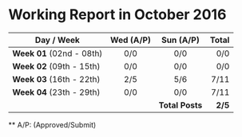 # Working Report in October 2016

| Day / Week        | Wed  (A/P)        | Sun (A/P) | Total |
| ------------- |:-------------:| :-----:| -------------:
| **Week 01** (02nd - 08th)       | 0/0 | 0/0 | 0/0 |
| **Week 02** (09th - 15th)      | 0/0      |   0/0 | 0/0 |
| **Week 03** (16th - 22th)| 2/5      |    5/6 | 7/11 |
| **Week 04** (23th - 29th) | 0/0      |    0/0 | 7/11|
|||  **Total Posts** | **2/5**|


** A/P: (Approved/Submit)
